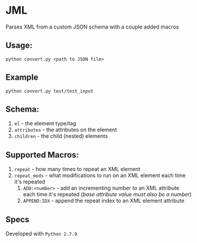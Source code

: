 # JML
Parses XML from a custom JSON schema with a couple added macros

## Usage:
`python convert.py <path to JSON file>`

## Example
`python convert.py test/test_input`

## Schema:
1. `el` - the element type/tag
1. `attributes` - the attributes on the element
1. `children` - the child (nested) elements

## Supported Macros:
1. `repeat` - how many times to repeat an XML element
1. `repeat_mods` - what modifications to run on an XML element each time it's repeated
    1. `ADD:<number>` - add an incrementing number to an XML attribute each time it's repeated (_base attribute value must also be a number_)
    1. `APPEND:IDX` - append the repeat index to an XML element attribute


## Specs
Developed with `Python 2.7.9`
